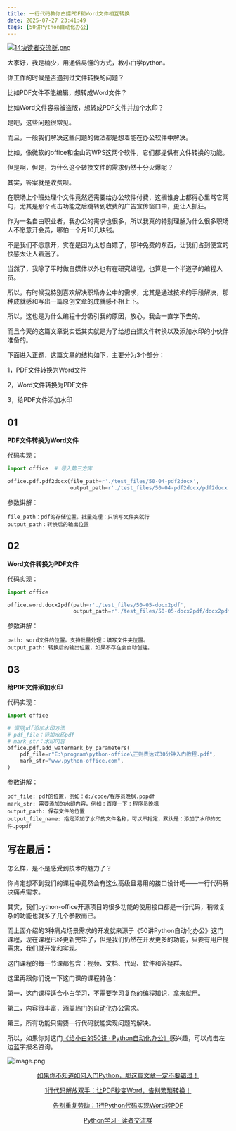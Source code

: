 ```yaml
---
title: 一行代码教你白嫖PDF和Word文件相互转换
date: 2025-07-27 23:41:49
tags: [50讲Python自动化办公]
---
```

[![14块读者交流群.png](https://raw.gitcode.com/user-images/assets/5027920/48edc8fa-6d2e-4eca-9e14-d71638eadb55/14块读者交流群.png '14块读者交流群.png')](https://mp.weixin.qq.com/s?__biz=MzUzNTc5NjA4NQ==&mid=2247502200&idx=1&sn=7e543675545ac6622123af6009fdebce&scene=21#wechat_redirect)

大家好，我是楠少，用通俗易懂的方式，教小白学python。

你工作的时候是否遇到过文件转换的问题？

比如PDF文件不能编辑，想转成Word文件？

比如Word文件容易被盗版，想转成PDF文件并加个水印？

是吧，这些问题很常见。

而且，一般我们解决这些问题的做法都是想着能在办公软件中解决。

比如，像微软的office和金山的WPS这两个软件，它们都提供有文件转换的功能。

但是啊，但是，为什么这个转换文件的需求仍然十分火爆呢？

其实，答案就是收费呗。

在职场上个班处理个文件竟然还需要给办公软件付费，这搁谁身上都得心里骂它两句，尤其是那个点击功能之后跳转到收费的广告宣传窗口中，更让人抓狂。

作为一名自由职业者，我办公的需求也很多，所以我真的特别理解为什么很多职场人不愿意开会员，哪怕一个月10几块钱。

不是我们不愿意开，实在是因为太想白嫖了，那种免费的东西，让我们占到便宜的快感太让人着迷了。

当然了，我除了平时做自媒体以外也有在研究编程，也算是一个半道子的编程人员。

所以，有时候我特别喜欢解决职场办公中的需求，尤其是通过技术的手段解决，那种成就感和写出一篇原创文章的成就感不相上下。

所以，这也是为什么编程十分吸引我的原因，放心，我会一直学下去的。

而且今天的这篇文章说实话其实就是为了给想白嫖文件转换以及添加水印的小伙伴准备的。

下面进入正题，这篇文章的结构如下，主要分为3个部分：

1，PDF文件转换为Word文件

2，Word文件转换为PDF文件

3，给PDF文件添加水印


## 01


**PDF文件转换为Word文件**

代码实现：

```python
import office  # 导入第三方库

office.pdf.pdf2docx(file_path=r'./test_files/50-04-pdf2docx',
                    output_path=r'./test_files/50-04-pdf2docx/pdf2docx')
```


参数讲解：
```
file_path：pdf的存储位置。批量处理：只填写文件夹就行
output_path：转换后的输出位置
```

## 02


**Word文件转换为PDF文件**

代码实现：
```python
import office

office.word.docx2pdf(path=r'./test_files/50-05-docx2pdf',
                     output_path=r'./test_files/50-05-docx2pdf/docx2pdf')
```

参数讲解：
```
path: word文件的位置。支持批量处理：填写文件夹位置。
output_path: 转换后的输出位置，如果不存在会自动创建。
```

## 03


**给PDF文件添加水印**

代码实现：
```python
import office

# 调用pdf添加水印方法
# pdf_file：待加水印pdf
# mark_str：水印内容
office.pdf.add_watermark_by_parameters(
    pdf_file=r"E:\program\python-office\正则表达式30分钟入门教程.pdf",
    mark_str="www.python-office.com",
)
```
参数讲解：
```
pdf_file: pdf的位置，例如：d:/code/程序员晚枫.popdf
mark_str: 需要添加的水印内容，例如：百度一下：程序员晚枫
output_path: 保存文件的位置
output_file_name: 指定添加了水印的文件名称，可以不指定，默认是：添加了水印的文件.popdf
```

## 写在最后：

怎么样，是不是感受到技术的魅力了？

你肯定想不到我们的课程中竟然会有这么高级且易用的接口设计吧——一行代码解决痛点需求。

其实，我们python-office开源项目的很多功能的使用接口都是一行代码，稍微复杂的功能也就多了几个参数而已。

而上面介绍的3种痛点场景需求的开发就来源于《50讲Python自动化办公》这门课程，现在课程已经更新完毕了，但是我们仍然在开发更多的功能，只要有用户提需求，我们就开发和实现。

这门课程的每一节课都包含：视频、文档、代码、软件和答疑群。

这里再跟你们说一下这门课的课程特色：

第一，这门课程适合小白学习，不需要学习复杂的编程知识，拿来就用。

第二，内容很丰富，涵盖热门的自动化办公需求。

第三，所有功能只需要一行代码就能实现问题的解决。

所以，如果你对这门[《给小白的50讲 · Python自动化办公》](https://mp.weixin.qq.com/merchant/mppaysubscribe?action=go_paid_article&article_url=https%3A%2F%2Fmp.weixin.qq.com%2Fs%2F9hB7Ghyf_km5ARSBBWt4BQ&token=772408466&lang=zh_CN)感兴趣，可以点击左边蓝字报名咨询。

![image.png](https://raw.gitcode.com/user-images/assets/5027920/df7121f7-192b-42e5-a627-fbe859fa12d2/image.png 'image.png')

<center> 
  
[如果你不知道如何入门Python，那这篇文章一定不要错过！](https://mp.weixin.qq.com/s?__biz=MzUzNTc5NjA4NQ==&mid=2247502159&idx=1&sn=2055640a3601d937cd54d04a51d0efd3&scene=21#wechat_redirect)

[1行代码解放双手：让PDF秒变Word，告别繁琐转换！](https://mp.weixin.qq.com/s?__biz=MzUzNTc5NjA4NQ==&mid=2247502168&idx=1&sn=79525915ec587f41e4ec47dc595a40b5&scene=21#wechat_redirect)

[告别重复劳动：1行Python代码实现Word转PDF](url)

[Python学习 · 读者交流群](https://mp.weixin.qq.com/s?__biz=MzUzNTc5NjA4NQ==&mid=2247502200&idx=1&sn=7e543675545ac6622123af6009fdebce&scene=21#wechat_redirect)
  
<center>






